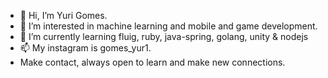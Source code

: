 - 👋 Hi, I’m Yuri Gomes.
- 👀 I’m interested in machine learning and mobile and game development.
- 🌱 I’m currently learning fluig, ruby, java-spring, golang, unity & nodejs
- 📫 My instagram is gomes_yur1.
- Make contact, always open to learn and make new connections. 


